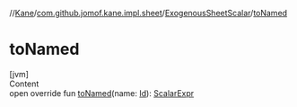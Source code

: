 //[Kane](../../index.md)/[com.github.jomof.kane.impl.sheet](../index.md)/[ExogenousSheetScalar](index.md)/[toNamed](to-named.md)



# toNamed  
[jvm]  
Content  
open override fun [toNamed](to-named.md)(name: [Id](../../com.github.jomof.kane.impl/index.md#%5Bcom.github.jomof.kane.impl%2FId%2F%2F%2FPointingToDeclaration%2F%5D%2FClasslikes%2F-1187754638)): [ScalarExpr](../../com.github.jomof.kane/-scalar-expr/index.md)  



